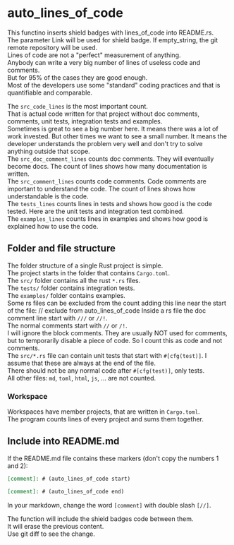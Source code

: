 # auto_lines_of_code

This functino inserts shield badges with lines_of_code into README.rs.  
The parameter Link will be used for shield badge. If empty_string, the git remote repository will be used.  
Lines of code are not a "perfect" measurement of anything.\
Anybody can write a very big number of lines of useless code and comments.\
But for 95% of the cases they are good enough.\
Most of the developers use some "standard" coding practices and that is quantifiable and comparable.  

The `src_code_lines` is the most important count.\
That is actual code written for that project without  doc comments, comments, unit tests, integration tests and examples.\
Sometimes is great to see a big number here. It means there was a lot of work invested. But other times we want to see a small number. It
means the developer understands the problem very well and don't try to solve anything outside that scope.  
The `src_doc_comment_lines` counts doc comments. They will eventually become docs. The count of lines shows how many documentation is written.  
The `src_comment_lines` counts code comments. Code comments are important to understand the code. The count of lines shows how understandable is the code.  
The `tests_lines` counts lines in tests and shows how good is the code tested. Here are the unit tests and integration test combined.  
The `examples_lines` counts lines in examples and shows how good is explained how to use the code.  


## Folder and file structure

The folder structure of a single Rust project is simple.\
The project starts in the folder that contains `Cargo.toml`.\
The `src/` folder contains all the rust `*.rs` files.\
The `tests/` folder contains integration tests.\
The `examples/` folder contains examples.\
Some rs files can be excluded from the count adding this line near the start of the file: // exclude from auto_lines_of_code
Inside a rs file the doc comment line start with `///` or `//!`.\
The normal comments start with `//` or `/!`.\
I will ignore the block comments. They are usually NOT used for comments, but to temporarily disable a piece of code. So I count this as code and not comments.  
The `src/*.rs` file can contain unit tests that start with `#[cfg(test)]`. I assume that these are always at the end of the file.  
There should not be any normal code after `#[cfg(test)]`, only tests.  
All other files: `md`, `toml`, `html`, `js`, ... are not counted.  

### Workspace

Workspaces have member projects, that are written in `Cargo.toml`.\
The program counts lines of every project and sums them together.  

## Include into README.md

If the README.md file contains these markers (don't copy the numbers 1 and 2):  

```md
[comment]: # (auto_lines_of_code start)

[comment]: # (auto_lines_of_code end)
```

In your markdown, change the word `[comment]` with double slash `[//]`.  

The function will include the shield badges code between them.  
It will erase the previous content.  
Use git diff to see the change.  
